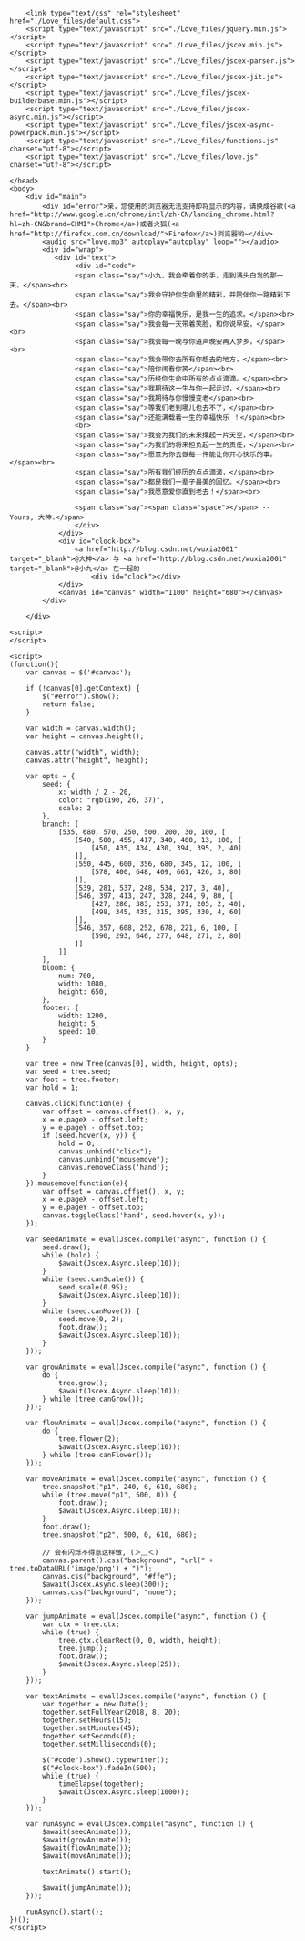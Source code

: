 <!DOCTYPE html PUBLIC "-//W3C//DTD XHTML 1.0 Strict//EN" "http://www.w3.org/TR/xhtml1/DTD/xhtml1-strict.dtd">
<!-- saved from url=(0027)http://itzoo.info/love.html -->
<html xml:lang="en" xmlns="http://www.w3.org/1999/xhtml"><head><meta http-equiv="Content-Type" content="text/html; charset=UTF-8">
        <title>Love</title>
        
        <link type="text/css" rel="stylesheet" href="./Love_files/default.css">
        <script type="text/javascript" src="./Love_files/jquery.min.js"></script>
        <script type="text/javascript" src="./Love_files/jscex.min.js"></script>
        <script type="text/javascript" src="./Love_files/jscex-parser.js"></script>
        <script type="text/javascript" src="./Love_files/jscex-jit.js"></script>
        <script type="text/javascript" src="./Love_files/jscex-builderbase.min.js"></script>
        <script type="text/javascript" src="./Love_files/jscex-async.min.js"></script>
        <script type="text/javascript" src="./Love_files/jscex-async-powerpack.min.js"></script>
        <script type="text/javascript" src="./Love_files/functions.js" charset="utf-8"></script>
        <script type="text/javascript" src="./Love_files/love.js" charset="utf-8"></script>

    </head>
    <body>
        <div id="main">
            <div id="error">亲，您使用的浏览器无法支持即将显示的内容，请换成谷歌(<a href="http://www.google.cn/chrome/intl/zh-CN/landing_chrome.html?hl=zh-CN&brand=CHMI">Chrome</a>)或者火狐(<a href="http://firefox.com.cn/download/">Firefox</a>)浏览器哟~</div>
            <audio src="love.mp3" autoplay="autoplay" loop=""></audio>
            <div id="wrap">
               <div id="text">
                    <div id="code">                 
                    <span class="say">小九，我会牵着你的手，走到满头白发的那一天，</span><br>
                    <span class="say">我会守护你生命里的精彩，并陪伴你一路精彩下去。</span><br>
                    <span class="say">你的幸福快乐，是我一生的追求。</span><br>
                    <span class="say">我会每一天带着笑脸，和你说早安，</span><br>
                    <span class="say">我会每一晚与你道声晚安再入梦乡，</span><br>
                    <span class="say">我会带你去所有你想去的地方，</span><br>
                    <span class="say">陪你闹看你笑</span><br>
                    <span class="say">历经你生命中所有的点点滴滴。</span><br>
                    <span class="say">我期待这一生与你一起走过，</span><br>
                    <span class="say">我期待与你慢慢变老</span><br>
                    <span class="say">等我们老到哪儿也去不了，</span><br>
                    <span class="say">还能满载着一生的幸福快乐 ！</span><br>
                    <br>
                    <span class="say">我会为我们的未来撑起一片天空，</span><br>
                    <span class="say">为我们的将来担负起一生的责任，</span><br>
                    <span class="say">愿意为你去做每一件能让你开心快乐的事。</span><br>
                    <span class="say">所有我们经历的点点滴滴，</span><br>
                    <span class="say">都是我们一辈子最美的回忆。</span><br>
                    <span class="say">我愿意爱你直到老去！</span><br>
                   
                    <span class="say"><span class="space"></span> -- Yours, 大神.</span>
                    </div>
                </div>
                <div id="clock-box">
                    <a href="http://blog.csdn.net/wuxia2001" target="_blank">@大神</a> 与 <a href="http://blog.csdn.net/wuxia2001" target="_blank">@小九</a> 在一起的
                        <div id="clock"></div>
                </div>
                <canvas id="canvas" width="1100" height="680"></canvas>
            </div>
            
        </div>
    
    <script>
    </script>

    <script>
    (function(){
        var canvas = $('#canvas');

        if (!canvas[0].getContext) {
            $("#error").show();
            return false;
        }

        var width = canvas.width();
        var height = canvas.height();
        
        canvas.attr("width", width);
        canvas.attr("height", height);

        var opts = {
            seed: {
                x: width / 2 - 20,
                color: "rgb(190, 26, 37)",
                scale: 2
            },
            branch: [
                [535, 680, 570, 250, 500, 200, 30, 100, [
                    [540, 500, 455, 417, 340, 400, 13, 100, [
                        [450, 435, 434, 430, 394, 395, 2, 40]
                    ]],
                    [550, 445, 600, 356, 680, 345, 12, 100, [
                        [578, 400, 648, 409, 661, 426, 3, 80]
                    ]],
                    [539, 281, 537, 248, 534, 217, 3, 40],
                    [546, 397, 413, 247, 328, 244, 9, 80, [
                        [427, 286, 383, 253, 371, 205, 2, 40],
                        [498, 345, 435, 315, 395, 330, 4, 60]
                    ]],
                    [546, 357, 608, 252, 678, 221, 6, 100, [
                        [590, 293, 646, 277, 648, 271, 2, 80]
                    ]]
                ]] 
            ],
            bloom: {
                num: 700,
                width: 1080,
                height: 650,
            },
            footer: {
                width: 1200,
                height: 5,
                speed: 10,
            }
        }

        var tree = new Tree(canvas[0], width, height, opts);
        var seed = tree.seed;
        var foot = tree.footer;
        var hold = 1;

        canvas.click(function(e) {
            var offset = canvas.offset(), x, y;
            x = e.pageX - offset.left;
            y = e.pageY - offset.top;
            if (seed.hover(x, y)) {
                hold = 0; 
                canvas.unbind("click");
                canvas.unbind("mousemove");
                canvas.removeClass('hand');
            }
        }).mousemove(function(e){
            var offset = canvas.offset(), x, y;
            x = e.pageX - offset.left;
            y = e.pageY - offset.top;
            canvas.toggleClass('hand', seed.hover(x, y));
        });

        var seedAnimate = eval(Jscex.compile("async", function () {
            seed.draw();
            while (hold) {
                $await(Jscex.Async.sleep(10));
            }
            while (seed.canScale()) {
                seed.scale(0.95);
                $await(Jscex.Async.sleep(10));
            }
            while (seed.canMove()) {
                seed.move(0, 2);
                foot.draw();
                $await(Jscex.Async.sleep(10));
            }
        }));

        var growAnimate = eval(Jscex.compile("async", function () {
            do {
                tree.grow();
                $await(Jscex.Async.sleep(10));
            } while (tree.canGrow());
        }));

        var flowAnimate = eval(Jscex.compile("async", function () {
            do {
                tree.flower(2);
                $await(Jscex.Async.sleep(10));
            } while (tree.canFlower());
        }));

        var moveAnimate = eval(Jscex.compile("async", function () {
            tree.snapshot("p1", 240, 0, 610, 680);
            while (tree.move("p1", 500, 0)) {
                foot.draw();
                $await(Jscex.Async.sleep(10));
            }
            foot.draw();
            tree.snapshot("p2", 500, 0, 610, 680);

            // 会有闪烁不得意这样做, (＞﹏＜)
            canvas.parent().css("background", "url(" + tree.toDataURL('image/png') + ")");
            canvas.css("background", "#ffe");
            $await(Jscex.Async.sleep(300));
            canvas.css("background", "none");
        }));

        var jumpAnimate = eval(Jscex.compile("async", function () {
            var ctx = tree.ctx;
            while (true) {
                tree.ctx.clearRect(0, 0, width, height);
                tree.jump();
                foot.draw();
                $await(Jscex.Async.sleep(25));
            }
        }));

        var textAnimate = eval(Jscex.compile("async", function () {
            var together = new Date();
            together.setFullYear(2018, 8, 20);
            together.setHours(15);
            together.setMinutes(45);
            together.setSeconds(0);
            together.setMilliseconds(0);

            $("#code").show().typewriter();
            $("#clock-box").fadeIn(500);
            while (true) {
                timeElapse(together);
                $await(Jscex.Async.sleep(1000));
            }
        }));

        var runAsync = eval(Jscex.compile("async", function () {
            $await(seedAnimate());
            $await(growAnimate());
            $await(flowAnimate());
            $await(moveAnimate());

            textAnimate().start();

            $await(jumpAnimate());
        }));

        runAsync().start();
    })();
    </script>



</body></html>
